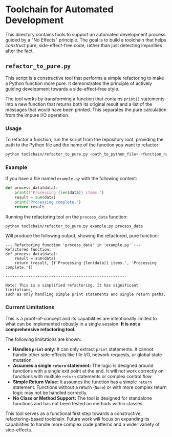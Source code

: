 # Toolchain for Automated Development

This directory contains tools to support an automated development process guided by a "No Effects" principle. The goal is to build a toolchain that helps *construct* pure, side-effect-free code, rather than just detecting impurities after the fact.

## `refactor_to_pure.py`

This script is a constructive tool that performs a simple refactoring to make a Python function more pure. It demonstrates the principle of actively guiding development towards a side-effect-free style.

The tool works by transforming a function that contains `print()` statements into a new function that returns both its original result and a list of the messages that would have been printed. This separates the pure calculation from the impure I/O operation.

### Usage

To refactor a function, run the script from the repository root, providing the path to the Python file and the name of the function you want to refactor:

```bash
python toolchain/refactor_to_pure.py <path_to_python_file> <function_name>
```

### Example

If you have a file named `example.py` with the following content:
```python
def process_data(data):
    print(f"Processing {len(data)} items.")
    result = sum(data)
    print("Processing complete.")
    return result
```

Running the refactoring tool on the `process_data` function:
```bash
python toolchain/refactor_to_pure.py example.py process_data
```

Will produce the following output, showing the refactored, pure function:
```
--- Refactoring function 'process_data' in 'example.py' ---
Refactored function:
def process_data(data):
    result = sum(data)
    return (result, [f'Processing {len(data)} items.', 'Processing complete.'])

----------------------------------------------------

Note: This is a simplified refactoring. It has significant limitations,
such as only handling simple print statements and single return paths.
```

### Current Limitations

This is a proof-of-concept and its capabilities are intentionally limited to what can be implemented robustly in a single session. **It is not a comprehensive refactoring tool.**

The following limitations are known:

*   **Handles `print` only:** It can only extract `print` statements. It cannot handle other side-effects like file I/O, network requests, or global state mutation.
*   **Assumes a single `return` statement:** The logic is designed around functions with a single exit point at the end. It will not work correctly on functions with multiple `return` statements or complex control flow.
*   **Simple Return Value:** It assumes the function has a simple `return` statement. Functions without a return (`None`) or with more complex return logic may not be handled correctly.
*   **No Class or Method Support:** The tool is designed for standalone functions and has not been tested on methods within classes.

This tool serves as a functional first step towards a constructive, refactoring-based toolchain. Future work will focus on expanding its capabilities to handle more complex code patterns and a wider variety of side-effects.